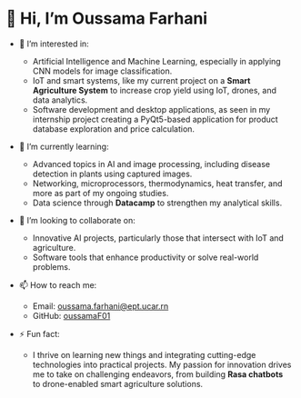# 👋 Hi, I’m Oussama Farhani  

- 👀 I’m interested in:
  - Artificial Intelligence and Machine Learning, especially in applying CNN models for image classification.  
  - IoT and smart systems, like my current project on a **Smart Agriculture System** to increase crop yield using IoT, drones, and data analytics.  
  - Software development and desktop applications, as seen in my internship project creating a PyQt5-based application for product database exploration and price calculation.  

- 🌱 I’m currently learning:
  - Advanced topics in AI and image processing, including disease detection in plants using captured images.  
  - Networking, microprocessors, thermodynamics, heat transfer, and more as part of my ongoing studies.  
  - Data science through **Datacamp** to strengthen my analytical skills.  

- 💞️ I’m looking to collaborate on:
  - Innovative AI projects, particularly those that intersect with IoT and agriculture.  
  - Software tools that enhance productivity or solve real-world problems.  

- 📫 How to reach me:  
  - Email: oussama.farhani@ept.ucar.rn  
  - GitHub: [oussamaF01](https://github.com/oussamaF01)  

- ⚡ Fun fact:  
  - I thrive on learning new things and integrating cutting-edge technologies into practical projects. My passion for innovation drives me to take on challenging endeavors, from building **Rasa chatbots** to drone-enabled smart agriculture solutions.  

<!---
oussamaF01/oussamaF01 is a ✨ special ✨ repository because its `README.md` (this file) appears on your GitHub profile.
You can click the Preview link to take a look at your changes.
--->

